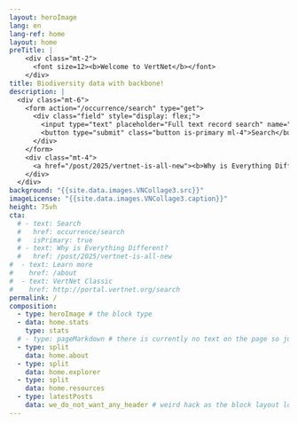 ```yaml
---
layout: heroImage
lang: en
lang-ref: home
layout: home
preTitle: |
    <div class="mt-2">
      <font size=12><b>Welcome to VertNet</b></font>
    </div>
title: Biodiversity data with backbone!
description: |
  <div class="mt-6">
    <form action="/occurrence/search" type="get">
      <div class="field" style="display: flex;">
        <input type="text" placeholder="Full text record search" name="q" class="input" />
        <button type="submit" class="button is-primary ml-4">Search</button>
      </div>
    </form>
    <div class="mt-4">
      <a href="/post/2025/vertnet-is-all-new"><b>Why is Everything Different?</b></a>
    </div>
  </div>
background: "{{site.data.images.VNCollage3.src}}"
imageLicense: "{{site.data.images.VNCollage3.caption}}"
height: 75vh
cta:
  # - text: Search
  #   href: occurrence/search
  #   isPrimary: true
  # - text: Why is Everything Different?
  #   href: /post/2025/vertnet-is-all-new
#  - text: Learn more
#    href: /about
#  - text: VertNet Classic
#    href: http://portal.vertnet.org/search
permalink: /
composition:
  - type: heroImage # the block type
  - data: home.stats
    type: stats
  # - type: pageMarkdown # there is currently no text on the page so just ignore this part
  - type: split
    data: home.about
  - type: split
    data: home.explorer
  - type: split
    data: home.resources
  - type: latestPosts
    data: we_do_not_want_any_header # weird hack as the block layout looks for a data element and falls back to the page if none is present
---
```



